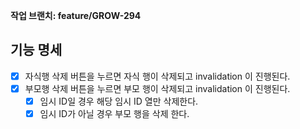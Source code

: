 **작업 브랜치: feature/GROW-294**

## 기능 명세
- [x] 자식행 삭제 버튼을 누르면 자식 행이 삭제되고 invalidation 이 진행된다.
- [x] 부모행 삭제 버튼을 누르면 부모 행이 삭제되고 invalidation 이 진행된다.
  - [x] 임시 ID일 경우 해당 임시 ID 열만 삭제한다.
  - [x] 임시 ID가 아닐 경우 부모 행을 삭제 한다.
